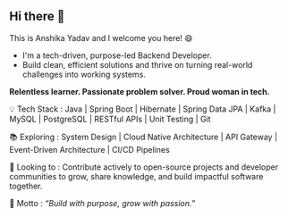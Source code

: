 ## Hi there 👋

<!--
**anshika031/anshika031** is a ✨ _special_ ✨ repository because its `README.md` (this file) appears on your GitHub profile.

Here are some ideas to get you started:

- 🔭 I’m currently working on ...
- 🌱 I’m currently learning ...
- 👯 I’m looking to collaborate on ...
- 🤔 I’m looking for help with ...
- 💬 Ask me about ...
- 📫 How to reach me: ...
- 😄 Pronouns: ...
- ⚡ Fun fact: ...

--> This is Anshika Yadav and I welcome you here! 😄 
 - I'm a tech-driven, purpose-led Backend Developer.
 - Build clean, efficient solutions and thrive on turning real-world challenges into working systems.

**Relentless learner. Passionate problem solver. Proud woman in tech.**

💡 Tech Stack : 
Java | Spring Boot | Hibernate | Spring Data JPA | Kafka | MySQL | PostgreSQL | RESTful APIs | Unit Testing | Git

📚 Exploring : 
System Design | Cloud Native Architecture | API Gateway | Event-Driven Architecture | CI/CD Pipelines

🤝 Looking to : 
Contribute actively to open-source projects and developer communities to grow, share knowledge, and build impactful software together.

🚀 Motto : 
_“Build with purpose, grow with passion.”_

